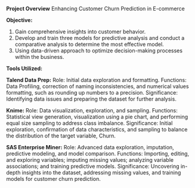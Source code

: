 **Project Overview**
Enhancing Customer Churn Prediction in E-commerce

**Objective:**
1. Gain comprehensive insights into customer behavior.
2. Develop and train three models for predictive analysis and conduct a comparative analysis to determine the most effective model.
3. Using data-driven approach to optimize decision-making processes within the business.

**Tools Utilized:**

**Talend Data Prep:**
Role: Initial data exploration and formatting.
Functions: Data Profiling, correction of naming inconsistencies, and numerical values formatting, such as rounding up numbers to a precision. 
Significance: Identifying data issues and preparing the dataset for further analysis.

**Knime:**
Role: Data visualization, exploration, and sampling.
Functions: Statistical view generation, visualization using a pie chart, and performing equal size sampling to address class imbalance.
Significance: Initial exploration, confirmation of data characteristics, and sampling to balance the distribution of the target variable, Churn.

**SAS Enterprise Miner:**
Role: Advanced data exploration, imputation, predictive modeling, and model comparison.
Functions: Importing, editing, and exploring variables; imputing missing values; analyzing variable associations; and training predictive models.
Significance: Uncovering in-depth insights into the dataset, addressing missing values, and training models for customer churn prediction.
